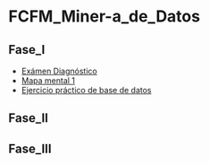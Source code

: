 # FCFM_Miner-a_de_Datos

## Fase_I
- [Exámen Diagnóstico](https://github.com/JisbethDiaz/FCFM_Miner-a_de_Datos/blob/Miner%C3%ADa-de-datos/Examen_1857602.pdf)
- [Mapa mental 1](https://github.com/JisbethDiaz/FCFM_Miner-a_de_Datos/blob/Miner%C3%ADa-de-datos/Mapa_Mental_1_1857602.pdf)
- [Ejercicio práctico de base de datos](https://github.com/JisbethDiaz/FCFM_Miner-a_de_Datos/blob/Miner%C3%ADa-de-datos/Equipo_4-Ejercicio%20base%20de%20datos.pdf)



## Fase_II





## Fase_III

